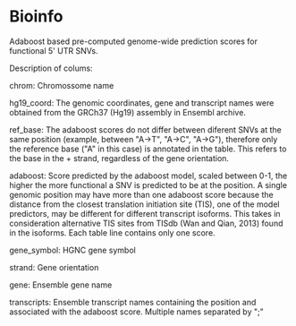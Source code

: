 # Bioinfo

Adaboost based pre-computed genome-wide prediction scores for functional 5' UTR SNVs.

Description of colums:

chrom: Chromossome name

hg19_coord: The genomic coordinates, gene and transcript names were obtained from the GRCh37 (Hg19) assembly in Ensembl archive.

ref_base: The adaboost scores do not differ between diferent SNVs at the same position (example, between "A->T", "A->C", "A->G"), therefore only the reference base ("A" in this case) is annotated in the table. This refers to the base in the + strand, regardless of the gene orientation.

adaboost: Score predicted by the adaboost model, scaled between 0-1, the higher the more functional a SNV is predicted to be at the position. A single genomic position may have more than one adaboost score because the distance from the closest translation initiation site (TIS), one of the model predictors, may be different for different transcript isoforms. This takes in consideration alternative TIS sites from TISdb (Wan and Qian, 2013) found in the isoforms. Each table line contains only one score.

gene_symbol: HGNC gene symbol

strand: Gene orientation

gene: Ensemble gene name

transcripts: Ensemble transcript names containing the position and associated with the adaboost score. Multiple names separated by ";"
